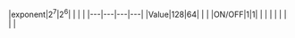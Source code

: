 |exponent|2<sup>7</sup>|2<sup>6</sup>|   |   |
|   |---|---|---|---|
|Value|128|64|   |   |
|ON/OFF|1|1|   |   |
|   |   |   |   |   |